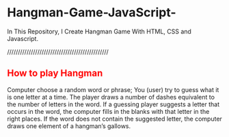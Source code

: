 # Hangman-Game-JavaScript-
In This Repository, I Create Hangman Game With HTML, CSS and Javascript.

///////////////////////////////////////////////

<h2 style="color:red;">How to play Hangman</h2>

<p>Computer choose a random word or phrase; You (user) try to guess what it is one letter at a time. The player draws a number of dashes equivalent to the number of letters in the word. If a guessing player suggests a letter that occurs in the word, the computer fills in the blanks with that letter in the right places. If the word does not contain the suggested letter, the computer draws one element of a hangman’s gallows.</p>

